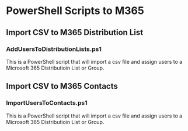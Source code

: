 # PowerShell Scripts to M365

## Import CSV to M365 Distribution List
### AddUsersToDistributionLists.ps1

This is a PowerShell script that will import a csv file and assign users to a Microsoft 365 Distributioin List or Group.

## Import CSV to M365 Contacts
### ImportUsersToContacts.ps1

This is a PowerShell script that will import a csv file and assign users to a Microsoft 365 Distributioin List or Group.




